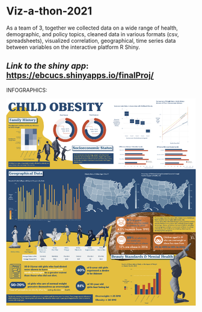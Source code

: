 # Viz-a-thon-2021

As a team of 3, together we collected data on a wide range of health, demographic, and policy topics, cleaned data in various formats (csv, spreadsheets), visualized correlation, geographical, time series data between variables on the interactive platform R Shiny.

## ***Link to the shiny app***: https://ebcucs.shinyapps.io/finalProj/

INFOGRAPHICS:

![](https://github.com/irenechang1510/Viz-a-thon-2021/blob/main/Viz-a-thon.png)

